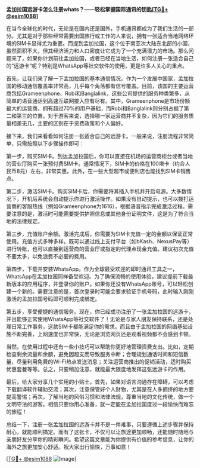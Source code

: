 **孟加拉国远游卡怎么注册whats？——轻松掌握国际通讯的钥匙[[TG💪+ @esim1088](https://t.me/s/esim1088)]**

在当今全球化的时代，无论是在国内还是国外，手机通讯都成为了我们生活的一部分。尤其是对于那些经常需要出国旅行或工作的人来说，拥有一张适合当地网络环境的SIM卡显得尤为重要。而提到孟加拉国，这个位于南亚次大陆东北部的小国，虽然面积不大，但其经济活力和人口密度让它成为了一个充满潜力的市场。那么问题来了，如果你计划前往孟加拉国，或者已经在当地生活，如何注册一张适合自己的“远游卡”呢？特别是WhatsApp等社交软件的使用，更是许多人关心的重点。

首先，让我们来了解一下孟加拉国的基本通信情况。作为一个发展中国家，孟加拉国的移动通信覆盖率非常高，几乎每个角落都有信号覆盖。目前，该国的主要运营商包括Grameenphone、Robi和Banglalink，这些公司提供的服务种类繁多，从简单的语音通话到高速互联网接入应有尽有。其中，Grameenphone是市场份额最大的运营商，拥有超过70%的用户基础，而Robi和Banglalink则分别占据了第二和第三的位置。对于游客来说，选择哪一家运营商并不复杂，因为它们的服务质量相差无几，主要的区别在于资费政策和个人偏好。

接下来，我们来看看如何注册一张适合自己的远游卡。一般来说，注册流程非常简单，只需按照以下步骤操作即可：

第一步，购买SIM卡。到达孟加拉国后，你可以直接在机场的运营商柜台或者当地的营业厅购买一张预付费SIM卡。通常情况下，SIM卡的价格在100塔卡（约合人民币8元）左右，非常实惠。此外，在一些大型超市或便利店也能找到SIM卡销售点。

第二步，激活SIM卡。购买SIM卡后，你需要将其插入手机并开启电源。大多数情况下，开机后系统会自动提示你进行激活操作。如果没有自动提示，也可以拨打运营商的客服热线（例如Grameenphone为1616），根据语音指示完成激活过程。需要注意的是，激活时可能需要提供护照信息或其他身份证明文件，这是为了符合当地的法律规定。

第三步，充值账户余额。激活完成后，你需要为SIM卡充值一定的金额以保证正常使用。充值方式多种多样，既可以通过线上支付平台（如bKash、NexusPay等）进行转账，也可以直接到运营商的营业厅或指定的代理点现金充值。建议初次充值不要太多，以免浪费不必要的费用。

第四步，下载并安装WhatsApp。作为全球最受欢迎的即时通讯工具之一，WhatsApp在孟加拉国同样备受欢迎。为了确保流畅的使用体验，建议提前下载最新版本的应用程序，并登录你的账户。如果你还没有WhatsApp账号，可以轻松创建一个新的。需要注意的是，首次登录时可能会要求验证手机号码，此时输入刚刚激活的孟加拉国号码即可顺利完成绑定。

第五步，享受便捷的通信服务。现在，你已经成功注册了一张孟加拉国的远游卡，并且能够正常使用WhatsApp等社交软件了！无论是与家人朋友保持联系，还是处理日常工作事务，这款SIM卡都能满足你的需求。而且由于孟加拉国的网络基础设施不断完善，上网速度也非常快，无论是浏览网页还是观看视频都不会感到卡顿。

当然，在使用过程中还有一些小技巧可以帮助你更好地管理资费支出。比如，定期检查剩余流量和余额，避免因超支而导致服务中断；合理规划通话时间和短信数量，尽量利用免费的Wi-Fi热点发送消息；关注运营商推出的促销活动，适时购买优惠套餐等等。总之，只要稍加注意，就能最大限度地发挥这张远游卡的作用。

最后，给大家分享几个实用的小贴士。首先，如果对语言沟通存在障碍，可以考虑下载翻译软件辅助交流；其次，注意保管好个人财物，尤其是在人多拥挤的地方要提高警惕；再次，了解当地的风俗习惯和法律法规，尊重当地的文化传统，做一个文明守法的游客。相信只要你用心准备，就一定能在孟加拉国度过一段愉快而难忘的旅程！

总结一下，注册一张孟加拉国的远游卡并不是一件难事，只要遵循上述步骤并保持耐心，就能顺利搞定。而有了这张卡，不仅可以让旅途更加顺畅，还能随时随地与亲朋好友分享你的精彩瞬间。希望这篇文章能为你提供有价值的参考信息，让你的海外之旅更加安心舒适。祝大家出行愉快，万事如意！

[[TG💪+ @esim1088](https://t.me/s/esim1088) ![Image](https://i.postimg.cc/4NQfJmqS/Snipaste-2025-05-13-00-14-12.png)]